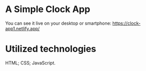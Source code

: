 # A Simple Clock App

You can see it live on your desktop or smartphone: https://clock-app1.netlify.app/

# Utilized technologies

HTML;
CSS;
JavaScript.

